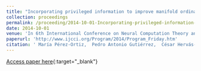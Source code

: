 ```yaml
---
title: "Incorporating privileged information to improve manifold ordinal regression"
collection: proceedings
permalink: /proceeding/2014-10-01-Incorporating-privileged-information-to-improve-manifold-ordinal-regression
date: 2014-10-01
venue: 'In 6th International Conference on Neural Computation Theory and Applications (NCTA2014)'
paperurl: 'http://www.ijcci.org/Program/2014/Program_Friday.htm'
citation: ' María Pérez-Ortiz,  Pedro Antonio Gutiérrez,  César Hervás-Martínez, &quot;Incorporating privileged information to improve manifold ordinal regression.&quot; In 6th International Conference on Neural Computation Theory and Applications (NCTA2014), 2014, Roma (Italy), pp.187-194.'
---
```

[Access paper here](http://www.ijcci.org/Program/2014/Program_Friday.htm){:target="_blank"}
